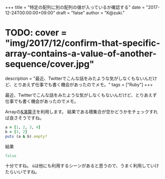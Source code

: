 +++
title = "特定の配列に別の配列の値が入っているか確認する"
date = "2017-12-24T00:00:00+09:00"
draft = "false"
author = "K@zuki."
# TODO: cover = "img/2017/12/confirm-that-specific-array-contains-a-value-of-another-sequence/cover.jpg"
description = "最近、Twitterでこんな話をみたような気がしなくもないんだけど、とりあえず仕事でも書く機会があったのでメモ。"
tags = ["Ruby"]
+++

最近、Twitterでこんな話をみたような気がしなくもないんだけど、とりあえず仕事でも書く機会があったのでメモ。

Arrayの[&演算子](https://ref.xaio.jp/ruby/classes/array/ampersand)を利用します。
結果である積集合が空かどうかをチェックすれば良さそうですね。

```ruby
a = [1, 2, 3, 4]
b = [3, 2]
puts (a & b).empty?
```

結果

```ruby
false
```

十分ですね。
`&`は他にも利用するシーンがあると思うので、うまく利用していけたらいいですね。
